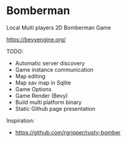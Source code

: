 # Bomberman

Local Multi players 2D Bomberman Game

https://bevyengine.org/

TODO:
 - Automatic server discovery
 - Game instance communication
 - Map editing
 - Map sav map in Sqlite
 - Game Options
 - Game Render (Bevy)
 - Build multi platform binary
 - Static Github page presentation


Inspiration:
 - https://github.com/rgripper/rusty-bomber
